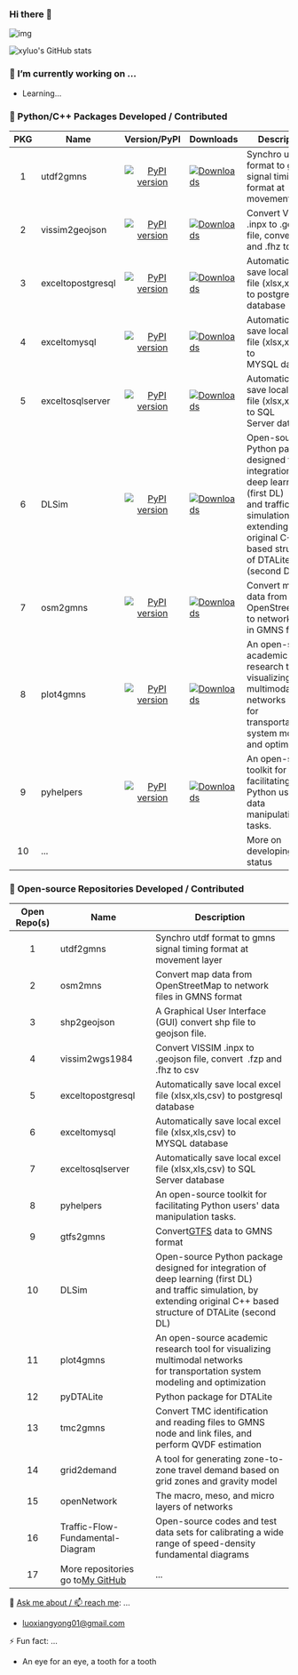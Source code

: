 ### Hi there 👋

![img](https://komarev.com/ghpvc/?username=xyluo25&label=xyluo25+PROFILE+VIEWS&color=green)

![xyluo's GitHub stats](https://github-readme-stats.vercel.app/api?username=xyluo25&rank_icon=github)

### **🔭 I’m currently working on ...**

* Learning...

### **🌱 Python/C++ Packages Developed / Contributed**

| PKG | Name              |                                               Version/PyPI                                               | Downloads                                                                                                | Description                                                                                                                                                                   |
| :-: | ----------------- | :------------------------------------------------------------------------------------------------------: | -------------------------------------------------------------------------------------------------------- | ----------------------------------------------------------------------------------------------------------------------------------------------------------------------------- |
|  1  | utdf2gmns         |         [![PyPI version](https://badge.fury.io/py/utdf2gmns.svg)](https://badge.fury.io/py/utdf2gmns)         | [![Downloads](https://static.pepy.tech/badge/utdf2gmns)](https://pepy.tech/project/utdf2gmns)                 | Synchro utdf format to gmns signal timing format at movement layer                                                                                                            |
|  2  | vissim2geojson    |    [![PyPI version](https://badge.fury.io/py/vissim2geojson.svg)](https://badge.fury.io/py/vissim2geojson)    | [![Downloads](https://static.pepy.tech/badge/vissim2geojson)](https://pepy.tech/project/vissim2geojson)       | Convert VISSIM .inpx to .geojson file, convert  .fzp and .fhz to csv                                                                                                       |
|  3  | exceltopostgresql | [![PyPI version](https://badge.fury.io/py/exceltopostgresql.svg)](https://badge.fury.io/py/exceltopostgresql) | [![Downloads](https://static.pepy.tech/badge/exceltopostgresql)](https://pepy.tech/project/exceltopostgresql) | Automatically save local excel file (xlsx,xls,csv) to postgresql database                                                                                                   |
|  4  | exceltomysql      |      [![PyPI version](https://badge.fury.io/py/exceltomysql.svg)](https://badge.fury.io/py/exceltomysql)      | [![Downloads](https://static.pepy.tech/badge/exceltomysql)](https://pepy.tech/project/exceltomysql)           | Automatically save local excel file (xlsx,xls,csv) to MYSQL database                                                                                                        |
|  5  | exceltosqlserver  |  [![PyPI version](https://badge.fury.io/py/exceltosqlserver.svg)](https://badge.fury.io/py/exceltosqlserver)  | [![Downloads](https://static.pepy.tech/badge/exceltosqlserver)](https://pepy.tech/project/exceltosqlserver)   | Automatically save local excel file (xlsx,xls,csv) to SQL Server database                                                                                                   |
|  6  | DLSim             |             [![PyPI version](https://badge.fury.io/py/DLSim.svg)](https://badge.fury.io/py/DLSim)             | [![Downloads](https://static.pepy.tech/badge/dlsim)](https://pepy.tech/project/dlsim)                         | Open-source Python package designed for integration of deep learning (first DL)<br />and traffic simulation, by extending original C++ based structure of DTALite (second DL) |
|  7  | osm2gmns          |          [![PyPI version](https://badge.fury.io/py/osm2gmns.svg)](https://badge.fury.io/py/osm2gmns)          | [![Downloads](https://static.pepy.tech/badge/osm2gmns)](https://pepy.tech/project/osm2gmns)                   | Convert map data from OpenStreetMap to network files in GMNS format                                                                                                           |
|  8  | plot4gmns         |         [![PyPI version](https://badge.fury.io/py/plot4gmns.svg)](https://badge.fury.io/py/plot4gmns)         | [![Downloads](https://static.pepy.tech/badge/plot4gmns)](https://pepy.tech/project/plot4gmns)                 | An open-source academic research tool for visualizing multimodal networks<br />for transportation system modeling and optimization                                            |
|  9  | pyhelpers         |         [![PyPI version](https://badge.fury.io/py/pyhelpers.svg)](https://badge.fury.io/py/pyhelpers)         | [![Downloads](https://static.pepy.tech/badge/pyhelpers)](https://pepy.tech/project/pyhelpers)                 | An open-source toolkit for facilitating Python users' data manipulation tasks.                                                                                                |
| 10 | ...               |                                                                                                          |                                                                                                          | More on developing status                                                                                                                                                     |

### **👯 Open-source Repositories Developed / Contributed**

| Open Repo(s) | Name                                                                         | Description                                                                                                                                                                   |
| :----------: | ---------------------------------------------------------------------------- | ----------------------------------------------------------------------------------------------------------------------------------------------------------------------------- |
|      1      | utdf2gmns                                                                    | Synchro utdf format to gmns signal timing format at movement layer                                                                                                            |
|      2      | osm2mns                                                                      | Convert map data from OpenStreetMap to network files in GMNS format                                                                                                           |
|      3      | shp2geojson                                                                  | A Graphical User Interface (GUI) convert shp file to geojson file.                                                                                                            |
|      4      | vissim2wgs1984                                                               | Convert VISSIM .inpx to .geojson file, convert  .fzp and .fhz to csv                                                                                                       |
|      5      | exceltopostgresql                                                            | Automatically save local excel file (xlsx,xls,csv) to postgresql database                                                                                                   |
|      6      | exceltomysql                                                                 | Automatically save local excel file (xlsx,xls,csv) to MYSQL database                                                                                                        |
|      7      | exceltosqlserver                                                             | Automatically save local excel file (xlsx,xls,csv) to SQL Server database                                                                                                   |
|      8      | pyhelpers                                                                    | An open-source toolkit for facilitating Python users' data manipulation tasks.                                                                                                |
|      9      | gtfs2gmns                                                                    | Convert[GTFS](https://gtfs.org/) data to GMNS format                                                                                                                             |
|      10      | DLSim                                                                        | Open-source Python package designed for integration of deep learning (first DL)<br />and traffic simulation, by extending original C++ based structure of DTALite (second DL) |
|      11      | plot4gmns                                                                    | An open-source academic research tool for visualizing multimodal networks<br />for transportation system modeling and optimization                                            |
|      12      | pyDTALite                                                                    | Python package for DTALite                                                                                                                                                    |
|      13      | tmc2gmns                                                                     | Convert TMC identification and reading files to GMNS node and link files, and perform QVDF estimation                                                                         |
|      14      | grid2demand                                                                  | A tool for generating zone-to-zone travel demand based on grid zones and gravity model                                                                                        |
|      15      | openNetwork                                                                  | The macro, meso, and micro layers of networks                                                                                                                                 |
|      16      | Traffic-Flow-Fundamental-Diagram                                             | Open-source codes and test data sets for calibrating a wide range of speed-density fundamental diagrams                                                                       |
|      17      | More repositories go to[My GitHub](https://github.com/xyluo25?tab=repositories) | ...                                                                                                                                                                           |

💬 [Ask me about / 📫 reach me](xyluo25.github.io):  ...

* luoxiangyong01@gmail.com

⚡ Fun fact: ...

* An eye for an eye, a tooth for a tooth
